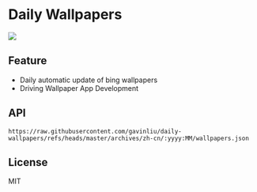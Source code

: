 # Daily Wallpapers
  
![](https://www.bing.com/th?id=OHR.GreaterSnow2024_ZH-CN5929129591_UHD.jpg)

## Feature

- Daily automatic update of bing wallpapers
- Driving Wallpaper App Development

## API

```
https://raw.githubusercontent.com/gavinliu/daily-wallpapers/refs/heads/master/archives/zh-cn/:yyyy:MM/wallpapers.json
```

## License

MIT
  